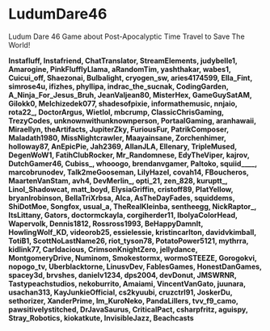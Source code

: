 # LudumDare46
Ludum Dare 46 Game about Post-Apocalyptic Time Travel to Save The World!


**Instafluff, Instafriend, ChatTranslator, StreamElements, judybelle1, Amarogine, PinkFlufflyLlama, aRandomTim, yashthakar, wabes1, Cuicui_off, Shaezonai, Bulbalight, cryogen_sw, aries4174599, Ella_Fint, simrose4u, ifizhes, phyllipa, indrac_the_sucnak, CodingGarden, A_Ninja_For_Jesus_Bruh, JeanValjean80, MisterHex, GameGuySatAM, Gilokk0, Melchizedek077, shadesofpixie, informathemusic, nnjaio, rota22_, DoctorArgus, Wietlol, mbcrump, ClassicChrisGaming, TrezyCodes, unknownwithunknownperson, PortaalGaming, aranhawaii, Miraellyn, theArtifacts, JupiterZky, FuriousFur, PatrikComposer, Maladath1980, MissNightcrawler, Maayainsane, Zorchenhimer, holloway87, AnEpicPie, Jah2369, AllanJLA, Ellenary, TripleMused, DegenWoW1, FatihClubRocker, Mr_Randomnese, EdyTheViper, kajrov, DutchGamer46, Cubiss_, whooogo, brendanvgamer, Paltoko, squiid____, marcobrunodev, Talk2meGooseman, LilyHazel, covah14, FBoucheros, MaartenVanStam, avh4, DevMerlin_, opti_21, zen_828, kuruptt_, Linol_Shadowcat, matt_boyd, ElysiaGriffin, cristoff89, PlatYellow, bryanlrobinson, BellaTriXrbsa, Alca, AsTheDayFades, squiddems, ShiDotMoe, Songfox, usual_a, TheRealKleinba, sentheegg, NickRaptor_, ItsLittany, Gators, doctormckayla, corgiherder11, IbolyaColorHead, Wapervolk, Dennis1812, Rossross1993, BeHappyDamnIt, HowlingWolf_KD, videorob25, essielessie, kristincarlton, davidvkimball, TotiB1, ScottNoLastName26, riot_tyson78, PotatoPower5121, mythrra, kidlink77, Carldacious, CrimsonKnightZero, jellydance, MontgomeryDrive, Numinom, Smokestormx, wormoSTEEZE, Gorogokvi, nopogo_tv, Uberblacktorne, LinusvDev, FablesGames, HonestDanGames, spacey3d, brvshes, danielv1234, dps2004, devDonut, JMSWRNR, Tastypeachstudios, nekoburrito, Amaiami, VincentVanGato, juunara, usachan313, KayJunkieOfficial, cs2kyuubi, cruzctrl91, JoskerDu, sethorizer, XanderPrime, Im_KuroNeko, PandaLillers, tvv_f9_camo, pawsitivelystitched, DrJavaSaurus, CriticalPact, csharpfritz, aguispy, Stray_Robotics, kiokatkute, InvisibleJazz, Beachcasts**
